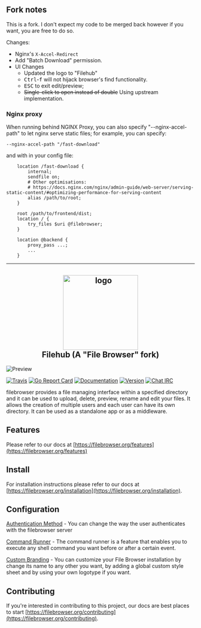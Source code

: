 ## Fork notes

This is a fork. I don't expect my code to be merged back however if you want, 
you are free to do so.

Changes:

* Nginx's `X-Accel-Redirect`
* Add "Batch Download" permission.
* UI Changes
  * Updated the logo to "Filehub"
  * <kbd>Ctrl</kbd>-<kbd>f</kbd> will not hijack browser's find functionality.
  * <kbd>ESC</kbd> to exit edit/preview;
  * ~~Single-click to open instead of double~~ Using upstream implementation.

### Nginx proxy

When running behind NGINX Proxy, you can also specify "--nginx-accel-path"
to let nginx serve static files; for example, you can specify:

    --nginx-accel-path "/fast-download"

and with in your config file:

```nginx
    location /fast-download {
        internal;
        sendfile on;
        # Other optimisations:
        # https://docs.nginx.com/nginx/admin-guide/web-server/serving-static-content/#optimizing-performance-for-serving-content
        alias /path/to/root;
    }

    root /path/to/frontend/dist;
    location / {
        try_files $uri @filebrowser;
    }

    location @backend {
        proxy_pass ...;
        ...
    }
```

---

<h2 style="text-align: center">
  <img alt="logo" src="https://cdn.jsdelivr.net/gh/jixunmoe-go/filebrowser@84ecca45defb77fb956d0ea2b7eafdbca6053abf/frontend/public/img/logo.svg" width="200"/><br>Filehub (A "File Browser" fork)
</h2>

![Preview](https://user-images.githubusercontent.com/5447088/50716739-ebd26700-107a-11e9-9817-14230c53efd2.gif)

[![Travis](https://img.shields.io/travis/com/filebrowser/filebrowser.svg?style=flat-square)](https://travis-ci.com/filebrowser/filebrowser)
[![Go Report Card](https://goreportcard.com/badge/github.com/filebrowser/filebrowser?style=flat-square)](https://goreportcard.com/report/github.com/filebrowser/filebrowser)
[![Documentation](https://img.shields.io/badge/godoc-reference-blue.svg?style=flat-square)](http://godoc.org/github.com/filebrowser/filebrowser)
[![Version](https://img.shields.io/github/release/filebrowser/filebrowser.svg?style=flat-square)](https://github.com/filebrowser/filebrowser/releases/latest)
[![Chat IRC](https://img.shields.io/badge/freenode-%23filebrowser-blue.svg?style=flat-square)](http://webchat.freenode.net/?channels=%23filebrowser)

filebrowser provides a file managing interface within a specified directory and it can be used to upload, delete, preview, rename and edit your files. It allows the creation of multiple users and each user can have its own directory. It can be used as a standalone app or as a middleware.

## Features

Please refer to our docs at [https://filebrowser.org/features](https://filebrowser.org/features)

## Install

For installation instructions please refer to our docs at [https://filebrowser.org/installation](https://filebrowser.org/installation).

## Configuration

[Authentication Method](https://filebrowser.org/configuration/authentication-method) - You can change the way the user authenticates with the filebrowser server

[Command Runner](https://filebrowser.org/configuration/command-runner) - The command runner is a feature that enables you to execute any shell command you want before or after a certain event.

[Custom Branding](https://filebrowser.org/configuration/custom-branding) - You can customize your File Browser installation by change its name to any other you want, by adding a global custom style sheet and by using your own logotype if you want.

## Contributing

If you're interested in contributing to this project, our docs are best places to start [https://filebrowser.org/contributing](https://filebrowser.org/contributing).
